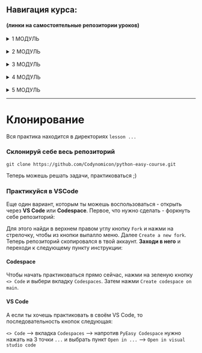 ## Навигация курса:
#### (линки на самостоятельные репозитории уроков)

<details>
<summary>1 МОДУЛЬ</summary>

  - 1 урок. [Функции и вывод данных](https://github.com/Codynomicon/python-easy-m1-l1)
  - 2 урок. [Переменные и типы данных](https://github.com/Codynomicon/python-easy-m1-l2)
  - 3 урок. [Строки]()
  - 4 урок. [Методы строк]()
  - 5 урок. [Логический тип. Логические выражения и операторы]()
  - 6 урок. [Условный оператор]()
  - 7 урок. [Каскадные условные конструкции]()
  - 8 урок. [🚀 **Проект Калькулятор**]()

</details>

<br>

<details>
<summary>2 МОДУЛЬ</summary>

  - 9 урок. [Продуктивность]()
  - 10 урок. [Челлендж]()
  - 11 урок. [Цикл while]()
  - 12 урок. [Цикл for со строками]()
  - 13 урок. [Цикл for с числами]()
  - 14 урок. [Функции]()
  - 15 урок. [Аргументы функций]()
  - 16 урок. [Возвращаемое значение функций]()
  - 17 урок. [🚀 **Проект Консольный бот**]()

</details>

<br>

<details>
<summary>3 МОДУЛЬ</summary>

  - 18 урок. [Алгоритмы шифрования]()
  - 19 урок. [Углубленная работа со строками]()
  - 20 урок. [🚀 **Проект Дешефратор**]()

</details>

<br>

<details>
<summary>4 МОДУЛЬ</summary>

  - 21 урок. [Встроенные модули random, time, datetime]()
  - 22 урок. [PEP/ZEN. Оптимизация кода. Ревью (обзор проектов)]()
  - 23 урок. [Графика в python. модуль turtle]()
  - 24 урок. [Списки]()
  - 25 урок. [Списки: Продолжение]()
  - 26 урок. [🚀 **Игра Снеговик**. Часть 1]()
  - 27 урок. [🚀 **Игра Снеговик**. Часть 2]()

</details>

<br>

<details>
<summary>5 МОДУЛЬ</summary>

  - 28 урок. [Знакомство с pygame]()
  - 29 урок. [🚀 **Игра Лабиринт**. Часть 1]()
  - 30 урок. [🚀 **Игра Лабиринт**. Часть 2]()
  - 31 урок. [🚀 **Игра Лабиринт**. Часть 3]()
  - 32 урок. [Презентация и защита проектов]()
  - 33 урок. [**Workshop**: голосовой помощник (умеет что-то делать на компе). os module, cmd]()
  - 34 урок. [Итогу курса]()

</details>

<hr>

# Клонирование

Вся практика находится в директориях `lesson ...`

### Склонируй себе весь репозиторий

```
git clone https://github.com/Codynomicon/python-easy-course.git
```

Теперь можешь решать задачи, практиковаться ;)

### Практикуйся в VSCode

Еще один вариант, которым ты можешь воспользоваться - открыть через **VS Code** или **Codespace**. Первое, что нужно сделать - форкнуть себе репозиторий:

Для этого найди в верхнем правом углу кнопку `Fork` и нажми на стрелочку, чтобы из кнопки выпалло меню. Далее `Create a new fork`. Теперь репозиторий скопировался в твой аккаунт. **Заходи в него** и переходи к следующему пункту инструкции:

#### Codespace

Чтобы начать практиковаться прямо сейчас, нажми на зеленую кнопку `<> Code` и выбери вкладку `Codespaces`. Затем нажми `Create codespace on main`.

#### VS Code

А если ты хочешь практиковать в своём VS Code, то последовательность кнопок следующая:

`<> Code` --> вкладка `Codespaces` --> напротив `PyEasy Codespace` нужно нажать на 3 точки `...` и выбрать пункт `Open in ...` --> `Open in visual studio code`


